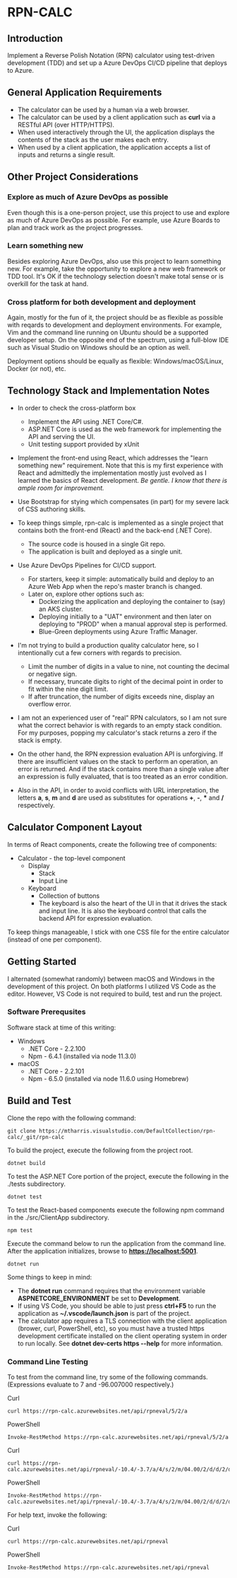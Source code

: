 # RPN-CALC

## Introduction

Implement a Reverse Polish Notation (RPN) calculator using test-driven
development (TDD) and set up a Azure DevOps CI/CD pipeline that deploys to Azure.

## General Application Requirements

* The calculator can be used by a human via a web browser.
* The calculator can be used by a client application such as __curl__ via a RESTful API (over HTTP/HTTPS).
* When used interactively through the UI, the application displays the contents of the stack as the user makes each entry.
* When used by a client application, the application accepts a list of inputs and returns a single result.

## Other Project Considerations

### Explore as much of Azure DevOps as possible

Even though this is a one-person project, use this project to use and explore as much of Azure DevOps as possible.
For example, use Azure Boards to plan and track work as the project progresses.

### Learn something new

Besides exploring Azure DevOps, also use this project to learn something new.
For example, take the opportunity to explore a new web framework or TDD tool.
It's OK if the technology selection doesn't make total sense or is overkill for the task at hand.

### Cross platform for both development and deployment

Again, mostly for the fun of it, the project should be as flexible as possible
with reqards to development and deployment environments.
For example, Vim and the command line running on Ubuntu should be a supported developer setup.
On the opposite end of the spectrum, using a full-blow IDE such as Visual Studio on Windows
should be an option as well.

Deployment options should be equally as flexible: Windows/macOS/Linux, Docker (or not), etc.

## Technology Stack and Implementation Notes

* In order to check the cross-platform box
  * Implement the API using .NET Core/C#.
  * ASP.NET Core is used as the web framework for implementing the API and serving the UI.
  * Unit testing support provided by xUnit

* Implement the front-end using React, which addresses the "learn something new" requirement.  Note that this is my first experience with React and admittedly the implementation mostly just evolved as I learned the basics of React development.  _Be gentle.  I know that there is ample room for improvement._

* Use Bootstrap for stying which compensates (in part) for my severe lack of CSS authoring skills.

* To keep things simple, rpn-calc is implemented as a single project that contains both the front-end (React) and the back-end (.NET Core).
  * The source code is housed in a single Git repo.
  * The application is built and deployed as a single unit.
  
* Use Azure DevOps Pipelines for CI/CD support.
  * For starters, keep it simple: automatically build and deploy to an Azure Web App when the repo's master branch is changed.
  * Later on, explore other options such as:
    * Dockerizing the application and deploying the container to (say) an AKS cluster.
    * Deploying initially to a "UAT" environment and then later on deploying to "PROD" when a manual approval step is performed.
    * Blue-Green deployments using Azure Traffic Manager.

* I'm not trying to build a production quality calculator here, so I intentionally cut a few corners with regards to precision.
  * Limit the number of digits in a value to nine, not counting the decimal or negative sign.
  * If necessary, truncate digits to right of the decimal point in order to fit within the nine digit limit.
  * If after truncation, the number of digits exceeds nine, display an overflow error.

* I am not an experienced user of "real" RPN calculators, so I am not sure what the correct behavior is with regards to an empty stack condition.  For my purposes, popping my calculator's stack returns a zero if the stack is empty.

* On the other hand, the RPN expression evaluation API is unforgiving.  If there are insufficient values on the stack to perform an operation, an error is returned.  And if the stack contains more than a single value after an expression is fully evaluated, that is too treated as an error condition.

* Also in the API, in order to avoid conflicts with URL interpretation, the letters __a__, __s__, __m__ and __d__ are used as substitutes for operations __+__, __-__, __*__ and __/__ respectively.

## Calculator Component Layout

In terms of React components, create the following tree of components:

* Calculator - the top-level component
  * Display
    * Stack
    * Input Line
  * Keyboard
    * Collection of buttons
    * The keyboard is also the heart of the UI in that it drives the stack and input line.  It is also the keyboard control that calls the backend API for expression evaluation.

To keep things manageable, I stick with one CSS file for the entire calculator (instead of one per component).

## Getting Started

I alternated (somewhat randomly) between macOS and Windows in the development of this project.  On both platforms I utilized VS Code as the editor.  However, VS Code is not required to build, test and run the project.

### Software Prerequsites

Software stack at time of this writing:

* Windows
  * .NET Core - 2.2.100
  * Npm - 6.4.1 (installed via node 11.3.0)
* macOS
  * .NET Core - 2.2.101
  * Npm - 6.5.0 (installed via node 11.6.0 using Homebrew)

## Build and Test

Clone the repo with the following command:

    git clone https://mtharris.visualstudio.com/DefaultCollection/rpn-calc/_git/rpn-calc

To build the project, execute the following from the project root.

    dotnet build

To test the ASP.NET Core portion of the project, execute the following in the ./tests subdirectory.

    dotnet test

To test the React-based components execute the following npm command in the ./src/ClientApp subdirectory.

    npm test

Execute the command below to run the application from the command line.  After the application initializes, browse to __<https://localhost:5001>__.

    dotnet run

Some things to keep in mind:

* The __dotnet run__ command requires that the environment variable __ASPNETCORE_ENVIRONMENT__ be set to __Development__.
* If using VS Code, you should be able to just press __ctrl+F5__ to run the application as __~/.vscode/launch.json__ is part of the project.
* The calculator app requires a TLS connection with the client application (brower, curl, PowerShell, etc), so you must have a trusted https development certificate installed on the client operating system in order to run locally.  See __dotnet dev-certs https --help__ for more information.

### Command Line Testing

To test from the command line, try some of the following commands.  (Expressions evaluate to 7 and -96.007000 respectively.)

Curl

    curl https://rpn-calc.azurewebsites.net/api/rpneval/5/2/a

PowerShell

    Invoke-RestMethod https://rpn-calc.azurewebsites.net/api/rpneval/5/2/a

Curl

    curl https://rpn-calc.azurewebsites.net/api/rpneval/-10.4/-3.7/a/4/s/2/m/04.00/2/d/d/2/d/5.0/0002.000/m/m/00.007/s/-00005.50000/a

PowerShell

    Invoke-RestMethod https://rpn-calc.azurewebsites.net/api/rpneval/-10.4/-3.7/a/4/s/2/m/04.00/2/d/d/2/d/5.0/0002.000/m/m/00.007/s/-00005.50000/a

For help text, invoke the following:

Curl

    curl https://rpn-calc.azurewebsites.net/api/rpneval

PowerShell

    Invoke-RestMethod https://rpn-calc.azurewebsites.net/api/rpneval
